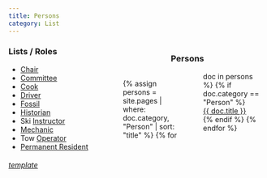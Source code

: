 ```yaml
---
title: Persons
category: List
---
```


<div style="width: 60%; float: right; text-align: center;">
  <h3>Persons</h3>
  <div style="text-align: left; column-count: 2;">
    <ul style="list-style: none;">
  {% assign persons = site.pages | where: doc.category, "Person" | sort: "title" %}
  {% for doc in persons %}
    {% if doc.category == "Person" %}
      <li><a href="{{ doc.url }}">{{ doc.title }}</a></li>
    {% endif %}
  {% endfor %}
    </ul>
  </div>
</div>

### Lists / Roles

* [Chair](/Person/Chair)
* [Committee](/Person/Committee)
* [Cook](/Person/Cook)
* [Driver](/Person/Driver)
* [Fossil](/Person/Fossil)
* [Historian](/Person/Historian)
* Ski [Instructor](/Person/Instructor)
* [Mechanic](/Person/Mechanic)
* Tow [Operator](/Person/Operator)
* [Permanent Resident](/Person/Permanent-Resident)


###### [template](/Person/Template)
